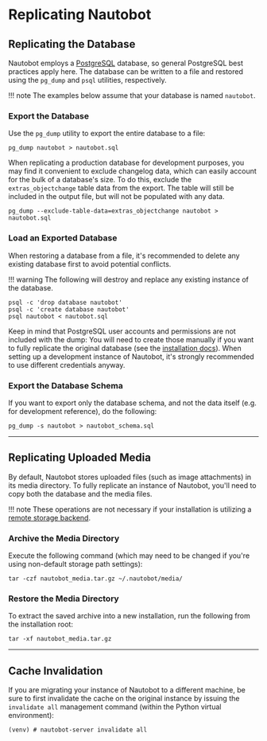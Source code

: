 # Replicating Nautobot

## Replicating the Database

Nautobot employs a [PostgreSQL](https://www.postgresql.org/) database, so general PostgreSQL best practices apply here. The database can be written to a file and restored using the `pg_dump` and `psql` utilities, respectively.

!!! note
    The examples below assume that your database is named `nautobot`.

### Export the Database

Use the `pg_dump` utility to export the entire database to a file:

```no-highlight
pg_dump nautobot > nautobot.sql
```

When replicating a production database for development purposes, you may find it convenient to exclude changelog data, which can easily account for the bulk of a database's size. To do this, exclude the `extras_objectchange` table data from the export. The table will still be included in the output file, but will not be populated with any data.

```no-highlight
pg_dump --exclude-table-data=extras_objectchange nautobot > nautobot.sql
```

### Load an Exported Database

When restoring a database from a file, it's recommended to delete any existing database first to avoid potential conflicts.

!!! warning
    The following will destroy and replace any existing instance of the database.

```no-highlight
psql -c 'drop database nautobot'
psql -c 'create database nautobot'
psql nautobot < nautobot.sql
```

Keep in mind that PostgreSQL user accounts and permissions are not included with the dump: You will need to create those manually if you want to fully replicate the original database (see the [installation docs](../installation/#install-nautobot)). When setting up a development instance of Nautobot, it's strongly recommended to use different credentials anyway.

### Export the Database Schema

If you want to export only the database schema, and not the data itself (e.g. for development reference), do the following:

```no-highlight
pg_dump -s nautobot > nautobot_schema.sql
```

---

## Replicating Uploaded Media

By default, Nautobot stores uploaded files (such as image attachments) in its media directory. To fully replicate an instance of Nautobot, you'll need to copy both the database and the media files.

!!! note
    These operations are not necessary if your installation is utilizing a [remote storage backend](../../configuration/optional-settings/#storage_backend).

### Archive the Media Directory

Execute the following command (which may need to be changed if you're using non-default storage path settings):

```no-highlight
tar -czf nautobot_media.tar.gz ~/.nautobot/media/
```

### Restore the Media Directory

To extract the saved archive into a new installation, run the following from the installation root:

```no-highlight
tar -xf nautobot_media.tar.gz
```

---

## Cache Invalidation

If you are migrating your instance of Nautobot to a different machine, be sure to first invalidate the cache on the original instance by issuing the `invalidate all` management command (within the Python virtual environment):

```no-highlight
(venv) # nautobot-server invalidate all
```
